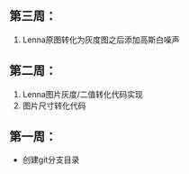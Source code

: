 ## 第三周：

1. Lenna原图转化为灰度图之后添加高斯白噪声



## 第二周：

1. Lenna图片灰度/二值转化代码实现
2. 图片尺寸转化代码



## 第一周：

- 创建git分支目录
